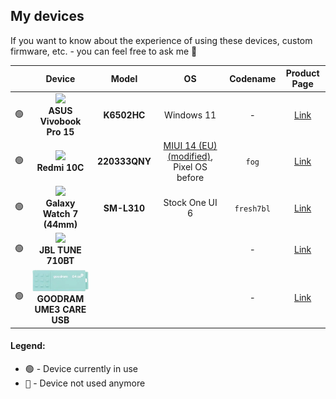 ## My devices

If you want to know about the experience of using these devices, custom firmware, etc. - you can feel free to ask me 🙌

|               |                                                                                                         Device                                                                                                          |     Model     |                                               OS                                                |  Codename  |                                               Product Page                                                |
| :------------ | :---------------------------------------------------------------------------------------------------------------------------------------------------------------------------------------------------------------------: | :-----------: | :---------------------------------------------------------------------------------------------: | :--------: | :-------------------------------------------------------------------------------------------------------: |
| <kbd>🟢</kbd> |                                            <img src="https://dlcdnwebimgs.asus.com/gain/11c76272-dc92-4db0-a6dc-5acc22dca0dd/w184" width="100"><br>**ASUS Vivobook Pro 15**                                             |  **K6502HC**  |                                           Windows 11                                            |     -      |      [Link](https://www.asus.com/au/laptops/for-creators/vivobook/asus-vivobook-pro-15-oled-k6502/)       |
| <kbd>🟢</kbd> |                              <img src="https://lh3.googleusercontent.com/u7SH1gQoa7imitd7Jm1V79sZMtLEnQUKA4NYipMBvFClW8ErpBrvNBiNaTP7UPIsDuZukL323ly2=s144" width="100"><br>**Redmi 10C**                               | **220333QNY** | [MIUI 14 (EU) (modified)](https://github.com/okineadev/Redmi-10C-MIUI-patches), Pixel OS before |   `fog`    |                            [Link](https://www.mi.com/global/product/redmi-10c)                            |
| <kbd>🟢</kbd> |                         <img src="https://lh3.googleusercontent.com/01fQlIzWZvwvMNrunX2DTfIMx1hInLW7USQxEKS8Cjjxg63tTHYj5vXvQcc10wNky5X-W2kgGYI=s144" width="100"><br>**Galaxy Watch 7 (44mm)**                         |  **SM-L310**  |                                         Stock One UI 6                                          | `fresh7bl` | [Link](https://www.samsung.com/za/watches/galaxy-watch/galaxy-watch7-44mm-green-bluetooth-sm-l310nzgaxfa) |
| <kbd>🟢</kbd> | <img src="https://www.jbl.com/dw/image/v2/BFND_PRD/on/demandware.static/-/Sites-masterCatalog_Harman/default/dw51a2992e/1.JBL_TUNE_710BT_Product Image_Hero_Black.png?sw=535&sh=535" width="100"><br>**JBL TUNE 710BT** |               |                                                                                                 |     -      |                                [Link](https://www.jbl.com/TUNE710BT-.html)                                |
| <kbd>🟢</kbd> |                                                                      <img src="./assets/flash-drive.png" width="100"><br>**GOODRAM UME3 CARE USB**                                                                      |               |                                                                                                 |     -      |                      [Link](https://www.goodram.com/en/products/usb-3-0-ume3_care/)                       |

#### Legend:

- <kbd>🟢</kbd> - Device currently in use
- <kbd>🔴</kbd> - Device not used anymore
